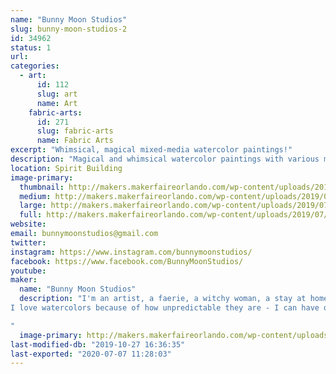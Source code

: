```yaml
---
name: "Bunny Moon Studios"
slug: bunny-moon-studios-2
id: 34962
status: 1
url: 
categories:
  - art:
      id: 112
      slug: art
      name: Art
    fabric-arts:
      id: 271
      slug: fabric-arts
      name: Fabric Arts
excerpt: "Whimsical, magical mixed-media watercolor paintings!"
description: "Magical and whimsical watercolor paintings with various mixed-media elements added - beads, crystals, dried flowers...whatever I can find!"
location: Spirit Building
image-primary:
  thumbnail: http://makers.makerfaireorlando.com/wp-content/uploads/2019/07/54799889_778800015823422_5279456916450312192_n-150x150.jpg
  medium: http://makers.makerfaireorlando.com/wp-content/uploads/2019/07/54799889_778800015823422_5279456916450312192_n-300x300.jpg
  large: http://makers.makerfaireorlando.com/wp-content/uploads/2019/07/54799889_778800015823422_5279456916450312192_n.jpg
  full: http://makers.makerfaireorlando.com/wp-content/uploads/2019/07/54799889_778800015823422_5279456916450312192_n.jpg
website: 
email: bunnymoonstudios@gmail.com
twitter: 
instagram: https://www.instagram.com/bunnymoonstudios/
facebook: https://www.facebook.com/BunnyMoonStudios/
youtube: 
maker:
  name: "Bunny Moon Studios"
  description: "I'm an artist, a faerie, a witchy woman, a stay at home mama.  I love wildflowers, thunderstorms, rainbows, sparkles.  I'm an avid reader, I play video games, and I love getting outside as much as possible with my kids.  
I love watercolors because of how unpredictable they are - I can have one thing in mind, but the paints might have something totally different!  And that's part of the magic for me - art has such a voice of its own, and I love seeing what my paintings have to show me both along the way, and once they are done.

"
  image-primary: http://makers.makerfaireorlando.com/wp-content/uploads/2018/07/36907527_10156412459677649_5584299551793086464_n.jpg
last-modified-db: "2019-10-27 16:36:35"
last-exported: "2020-07-07 11:28:03"
---
```


